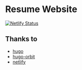 # Resume Website

[![Netlify Status](https://api.netlify.com/api/v1/badges/76bf25bb-20d8-4370-a115-d7d8ea0c1ee1/deploy-status)](https://app.netlify.com/sites/emanuelboderash-resume/deploys)

## Thanks to

- [hugo](https://gohugo.io/)
- [hugo-orbit](https://themes.gohugo.io/hugo-orbit-theme/)
- [netlify](https://www.netlify.com/)
